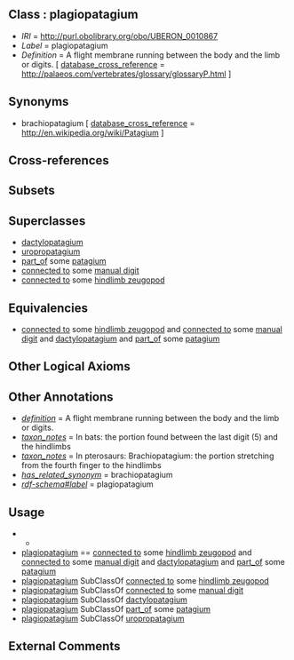 
## Class : plagiopatagium

 * *IRI* = http://purl.obolibrary.org/obo/UBERON_0010867
 * *Label* = plagiopatagium
 * *Definition* = A flight membrane running between the body and the limb or digits. [ [database_cross_reference](../../ef/oboInOwl#hasDbXref.md) = http://palaeos.com/vertebrates/glossary/glossaryP.html ]

## Synonyms

 * brachiopatagium [ [database_cross_reference](../../ef/oboInOwl#hasDbXref.md) = http://en.wikipedia.org/wiki/Patagium ]

## Cross-references


## Subsets


## Superclasses

 * [dactylopatagium](../../UBERON/62/UBERON_0010862.md)
 * [uropropatagium](../../UBERON/68/UBERON_0010868.md)
 * [part_of](../../BFO/50/BFO_0000050.md) some [patagium](../../UBERON/56/UBERON_0010856.md)
 * [connected to](../../RO/70/RO_0002170.md) some [manual digit](../../UBERON/89/UBERON_0002389.md)
 * [connected to](../../RO/70/RO_0002170.md) some [hindlimb zeugopod](../../UBERON/23/UBERON_0003823.md)

## Equivalencies

 * [connected to](../../RO/70/RO_0002170.md) some [hindlimb zeugopod](../../UBERON/23/UBERON_0003823.md) and [connected to](../../RO/70/RO_0002170.md) some [manual digit](../../UBERON/89/UBERON_0002389.md) and [dactylopatagium](../../UBERON/62/UBERON_0010862.md) and [part_of](../../BFO/50/BFO_0000050.md) some [patagium](../../UBERON/56/UBERON_0010856.md)

## Other Logical Axioms


## Other Annotations

 * *[definition](../../IAO/15/IAO_0000115.md)* = A flight membrane running between the body and the limb or digits.
 * *[taxon_notes](../../UBPROP/08/UBPROP_0000008.md)* = In bats: the portion found between the last digit (5) and the hindlimbs
 * *[taxon_notes](../../UBPROP/08/UBPROP_0000008.md)* = In pterosaurs: Brachiopatagium: the portion stretching from the fourth finger to the hindlimbs
 * *[has_related_synonym](../../ym/oboInOwl#hasRelatedSynonym.md)* = brachiopatagium
 * *[rdf-schema#label](../../el/rdf-schema#label.md)* = plagiopatagium

## Usage

 * -
 * [plagiopatagium](../../UBERON/67/UBERON_0010867.md) == [connected to](../../RO/70/RO_0002170.md) some [hindlimb zeugopod](../../UBERON/23/UBERON_0003823.md) and [connected to](../../RO/70/RO_0002170.md) some [manual digit](../../UBERON/89/UBERON_0002389.md) and [dactylopatagium](../../UBERON/62/UBERON_0010862.md) and [part_of](../../BFO/50/BFO_0000050.md) some [patagium](../../UBERON/56/UBERON_0010856.md)
 * [plagiopatagium](../../UBERON/67/UBERON_0010867.md) SubClassOf [connected to](../../RO/70/RO_0002170.md) some [hindlimb zeugopod](../../UBERON/23/UBERON_0003823.md)
 * [plagiopatagium](../../UBERON/67/UBERON_0010867.md) SubClassOf [connected to](../../RO/70/RO_0002170.md) some [manual digit](../../UBERON/89/UBERON_0002389.md)
 * [plagiopatagium](../../UBERON/67/UBERON_0010867.md) SubClassOf [dactylopatagium](../../UBERON/62/UBERON_0010862.md)
 * [plagiopatagium](../../UBERON/67/UBERON_0010867.md) SubClassOf [part_of](../../BFO/50/BFO_0000050.md) some [patagium](../../UBERON/56/UBERON_0010856.md)
 * [plagiopatagium](../../UBERON/67/UBERON_0010867.md) SubClassOf [uropropatagium](../../UBERON/68/UBERON_0010868.md)

## External Comments

